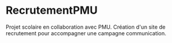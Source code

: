 # RecrutementPMU
Projet scolaire en collaboration avec PMU. Création d'un site de recrutement pour accompagner une campagne communication. 
